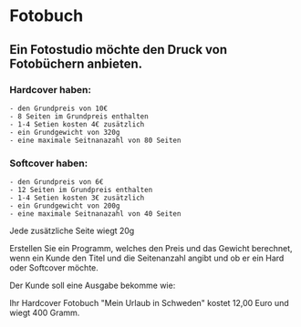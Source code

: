 # Fotobuch
## Ein Fotostudio möchte den Druck von Fotobüchern anbieten.

### Hardcover haben:
    - den Grundpreis von 10€
    - 8 Seiten im Grundpreis enthalten
    - 1-4 Setien kosten 4€ zusätzlich
    - ein Grundgewicht von 320g
    - eine maximale Seitnanazahl von 80 Seiten

### Softcover haben:
    - den Grundpreis von 6€
    - 12 Seiten im Grundpreis enthalten
    - 1-4 Setien kosten 3€ zusätzlich
    - ein Grundgewicht von 200g
    - eine maximale Seitnanazahl von 40 Seiten

Jede zusätzliche Seite wiegt 20g

Erstellen Sie ein Programm, welches den Preis und das Gewicht berechnet,
wenn ein Kunde den Titel und die Seitenanzahl angibt und ob er ein Hard oder Softcover möchte.

Der Kunde soll eine Ausgabe bekomme wie:

Ihr Hardcover Fotobuch "Mein Urlaub in Schweden" kostet 12,00 Euro und wiegt 400 Gramm.
